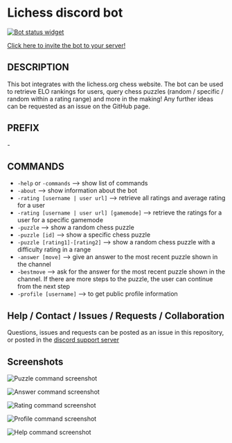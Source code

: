 # Lichess discord bot

[![Bot status widget](https://top.gg/api/widget/status/707287095911120968.svg)](https://top.gg/bot/707287095911120968)

[Click here to invite the bot to your server!](https://discord.com/api/oauth2/authorize?client_id=707287095911120968&permissions=52224&scope=bot)

## DESCRIPTION
This bot integrates with the lichess.org chess website. The bot can be used to retrieve ELO rankings for users, query chess puzzles (random / specific / random within a rating range) and more in the making! Any further ideas can be requested as an issue on the GitHub page.

## PREFIX
\-

## COMMANDS 
* `-help` or `-commands` --> show list of commands
* `-about` --> show information about the bot
* `-rating [username | user url]` --> retrieve all ratings and average rating for a user
* `-rating [username | user url] [gamemode]` --> retrieve the ratings for a user for a specific gamemode
* `-puzzle` --> show a random chess puzzle
* `-puzzle [id]` --> show a specific chess puzzle
* `-puzzle [rating1]-[rating2]` --> show a random chess puzzle with a difficulty rating in a range
* `-answer [move]` --> give an answer to the most recent puzzle shown in the channel
* `-bestmove` --> ask for the answer for the most recent puzzle shown in the channel. If there are more steps to the puzzle, the user can continue from the next step
* `-profile [username]` --> to get public profile information

## Help / Contact / Issues / Requests / Collaboration
Questions, issues and requests can be posted as an issue in this repository, or posted in the [discord support server](https://discord.gg/4B8PwMKwwq)

## Screenshots
![Puzzle command screenshot](/media/puzzle_example.png)

![Answer command screenshot](/media/bestmove_example.png)

![Rating command screenshot](/media/rating_example.png)

![Profile command screenshot](/media/profile_example.png)

![Help command screenshot](/media/help_example.png)

